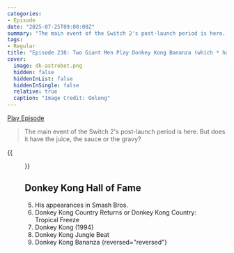 ```yaml
---
categories:
- Episode
date: "2025-07-25T09:00:00Z"
summary: "The main event of the Switch 2's post-launch period is here. But does it have the juice, the sauce or the gravy?"
tags:
- Regular
title: "Episode 238: Two Giant Men Play Donkey Kong Bananza (which * has * to be better than Astro Bot)"
cover: 
  image: dk-astrobot.png
  hidden: false
  hiddenInList: false
  hiddenInSingle: false
  relative: true
  caption: "Image Credit: Oolong" 
---
```


[Play Episode](https://www.patreon.com/posts/episode-238-two-134888897)
> The main event of the Switch 2's post-launch period is here. But does it have the juice, the sauce or the gravy?

{{<figure 
    src="punch-downward.png" 
    alt="Punch Downward">}}

## Donkey Kong Hall of Fame
5. His appearances in Smash Bros.
4. Donkey Kong Country Returns or Donkey Kong Country: Tropical Freeze
3. Donkey Kong (1994)
2. Donkey Kong Jungle Beat
1. Donkey Kong Bananza 
{reversed="reversed"}